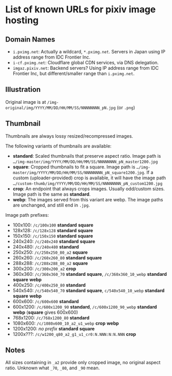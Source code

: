 # List of known URLs for pixiv image hosting

## Domain Names

* `i.pximg.net`: Actually a wildcard, `*.pximg.net`. Servers in Japan using IP address range from IDC Frontier Inc.
* `i-cf.pximg.net`: Cloudflare global CDN services, via DNS delegation.
* `imgaz.pixiv.net`: Backend servers? Using IP address range from IDC Frontier Inc, but different/smaller range than `i.pximg.net`.

## Illustration

Original image is at `/img-original/img/YYYY/MM/DD/HH/MM/SS/NNNNNNNN_pN.jpg` (or `.png`)

## Thumbnail

Thumbnails are always lossy resized/recompressed images.

The following variants of thumbnails are available:

* **standard**: Scaled thumbnails that preserve aspect ratio. Image path is `…/img-master/img/YYYY/MM/DD/HH/MM/SS/NNNNNNNN_pN_master1200.jpg`
* **square**: Cropped thumbnails to fit a square. Image path is `…/img-master/img/YYYY/MM/DD/HH/MM/SS/NNNNNNNN_pN_square1200.jpg`. If a custom (uploader-provided) crop is available, it will have the image path `…/custom-thumb/img/YYYY/MM/DD/HH/MM/SS/NNNNNNNN_pN_custom1200.jpg`
* **crop**: An endpoint that always crops images. Usually odd/custom sizes. Image path is the same as **standard**.
* **webp**: The images served from this variant are webp. The image paths are unchanged, and still end in `.jpg`.

Image path prefixes:
* 100x100: `/c/100x100` **standard** **square**
* 128x128: `/c/128x128` **standard** **square**
* 150x150: `/c/150x150` **standard** **square**
* 240x240: `/c/240x240` **standard** **square**
* 240x480: `/c/240x480` **standard**
* 250x250: `/c/250x250_80_a2` **square**
* 260x260: `/c/260x260_80` **standard** **square**
* 288x288: `/c/288x288_80_a2` **square**
* 300x200: `/c/300x200_a2` **crop**
* 360x360: `/c/360x360_70` **standard** **square**, `/c/360x360_10_webp` **standard** **square** **webp**
* 400x250: `/c/400x250_80` **standard**
* 540x540: `/c/540x540_70` **standard** **square**, `c/540x540_10_webp` **standard** **square** **webp**
* 600x600: `/c/600x600` **standard**
* 600x1200: `/c/600x1200_90` **standard**, `/c/600x1200_90_webp` **standard** **webp** (**square** gives 600x600)
* 768x1200: `/c/768x1200_80` **standard**
* 1080x600: `/c/1080x600_10_a2_u1_webp` **crop** **webp**
* 1200x1200: *no prefix* **standard** **square**
* 1200x???: `/c/w1200_q80_a2_g1_u1_cr0:N.NNN:N:N.NNN` **crop**

## Notes

All sizes containing in `_a2` provide only cropped image, no original aspect ratio.
Unknown what `_70`, `_80`, and `_90` mean.
